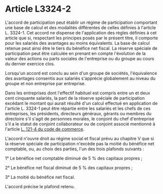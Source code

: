 # Article L3324-2

L'accord de participation peut établir un régime de participation comportant une base de calcul et des modalités différentes de celles définies à l'article L. 3324-1. Cet accord ne dispense de l'application des règles définies à cet article que si, respectant les principes posés par le présent titre, il comporte pour les salariés des avantages au moins équivalents. La base de calcul retenue peut ainsi être le tiers du bénéfice net fiscal. La réserve spéciale de participation peut être calculée en prenant en compte l'évolution de la valeur des actions ou parts sociales de l'entreprise ou du groupe au cours du dernier exercice clos. 

Lorsqu'un accord est conclu au sein d'un groupe de sociétés, l'équivalence des avantages consentis aux salariés s'apprécie globalement au niveau du groupe et non entreprise par entreprise. 

  
Dans les entreprises dont l'effectif habituel est compris entre un et deux cent cinquante salariés, la part de la réserve spéciale de participation excédant le montant qui aurait résulté d'un calcul effectué en application de l'article L. 3324-1 peut être répartie entre les salariés et les chefs de ces entreprises, les présidents, directeurs généraux, gérants ou membres du directoire s'il s'agit de personnes morales, le conjoint du chef d'entreprise s'il a le statut de conjoint collaborateur ou de conjoint associé mentionné à l'article [L. 121-4 du code de commerce][1].

L'accord n'ouvre droit au régime social et fiscal prévu au chapitre V que si la réserve spéciale de participation n'excède pas la moitié du bénéfice net comptable, ou, au choix des parties, l'un des trois plafonds suivants : 

1° Le bénéfice net comptable diminué de 5 % des capitaux propres ; 

2° Le bénéfice net fiscal diminué de 5 % des capitaux propres ; 

3° La moitié du bénéfice net fiscal.

L'accord précise le plafond retenu.

 [1]: /affichCodeArticle.do?cidTexte=LEGITEXT000005634379&idArticle=LEGIARTI000006219182&dateTexte=&categorieLien=cid